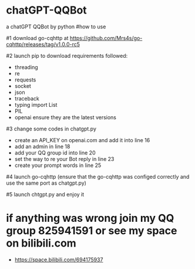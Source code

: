# chatGPT-QQBot
a chatGPT QQBot by python
#how to use

#1 download go-cqhttp at https://github.com/Mrs4s/go-cqhttp/releases/tag/v1.0.0-rc5

#2 launch pip to download requirements followed:
 - threading
 - re
 - requests
 - socket
 - json
 - traceback
 - typing import List
 - PIL 
 - openai
  ensure they are the latest versions
  
#3 change some codes in chatgpt.py
 - create an API_KEY on openai.com and add it into line 16
 - add an admin in line 18
 - add your QQ group id into line 20
 - set the way to re your Bot reply in line 23 
 - create your prompt words in line 25
 
#4 launch go-cqhttp (ensure that the go-cqhttp was configed correctly and use the same port as chatgpt.py)

#5 launch chtgpt.py and enjoy it

# if anything was wrong join my QQ group 825941591 or see my space on bilibili.com 
 - https://space.bilibili.com/694175937
